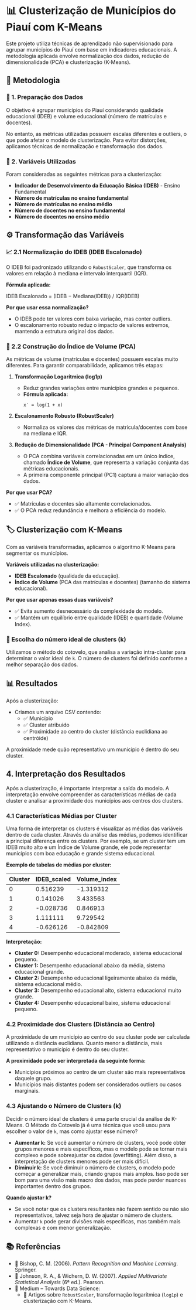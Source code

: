 # 📊 Clusterização de Municípios do Piauí com K-Means

Este projeto utiliza técnicas de aprendizado não supervisionado para agrupar municípios do Piauí com base em indicadores educacionais. A metodologia aplicada envolve normalização dos dados, redução de dimensionalidade (PCA) e clusterização (K-Means).

## 📌 Metodologia

### 🔹 1. Preparação dos Dados

O objetivo é agrupar municípios do Piauí considerando qualidade educacional (IDEB) e volume educacional (número de matrículas e docentes).

No entanto, as métricas utilizadas possuem escalas diferentes e outliers, o que pode afetar o modelo de clusterização. Para evitar distorções, aplicamos técnicas de normalização e transformação dos dados.

### 🔹 2. Variáveis Utilizadas

Foram consideradas as seguintes métricas para a clusterização:

- **Indicador de Desenvolvimento da Educação Básica (IDEB)** - Ensino Fundamental
- **Número de matrículas no ensino fundamental**
- **Número de matrículas no ensino médio**
- **Número de docentes no ensino fundamental**
- **Número de docentes no ensino médio**

## ⚙️ Transformação das Variáveis

### 📈 2.1 Normalização do IDEB (IDEB Escalonado)

O IDEB foi padronizado utilizando o `RobustScaler`, que transforma os valores em relação à mediana e intervalo interquartil (IQR).

**Fórmula aplicada:**

IDEB Escalonado = (IDEB − Mediana(IDEB)) / IQR(IDEB)


**Por que usar essa normalização?**

- O IDEB pode ter valores com baixa variação, mas conter outliers.
- O escalonamento robusto reduz o impacto de valores extremos, mantendo a estrutura original dos dados.

### 🏫 2.2 Construção do Índice de Volume (PCA)

As métricas de volume (matrículas e docentes) possuem escalas muito diferentes. Para garantir comparabilidade, aplicamos três etapas:

1. **Transformação Logarítmica (log1p)**
   - Reduz grandes variações entre municípios grandes e pequenos.
   - **Fórmula aplicada:**
     ```
     x′ = log(1 + x)
     ```

2. **Escalonamento Robusto (RobustScaler)**
   - Normaliza os valores das métricas de matrícula/docentes com base na mediana e IQR.

3. **Redução de Dimensionalidade (PCA - Principal Component Analysis)**
   - O PCA combina variáveis correlacionadas em um único índice, chamado **Índice de Volume**, que representa a variação conjunta das métricas educacionais.
   - A primeira componente principal (PC1) captura a maior variação dos dados.

**Por que usar PCA?**
- ✅ Matrículas e docentes são altamente correlacionados.
- ✅ O PCA reduz redundância e melhora a eficiência do modelo.

## 🏷️ Clusterização com K-Means

Com as variáveis transformadas, aplicamos o algoritmo K-Means para segmentar os municípios.

**Variáveis utilizadas na clusterização:**
- **IDEB Escalonado** (qualidade da educação).
- **Índice de Volume** (PCA das matrículas e docentes) (tamanho do sistema educacional).

**Por que usar apenas essas duas variáveis?**
- ✅ Evita aumento desnecessário da complexidade do modelo.
- ✅ Mantém um equilíbrio entre qualidade (IDEB) e quantidade (Volume Index).

### 📌 Escolha do número ideal de clusters (k)

Utilizamos o método do cotovelo, que analisa a variação intra-cluster para determinar o valor ideal de `k`. O número de clusters foi definido conforme a melhor separação dos dados.

## 📊 Resultados

Após a clusterização:

- Criamos um arquivo CSV contendo:
  - ✅ Município
  - ✅ Cluster atribuído
  - ✅ Proximidade ao centro do cluster (distância euclidiana ao centróide)

A proximidade mede quão representativo um município é dentro do seu cluster.

## 4. Interpretação dos Resultados

Após a clusterização, é importante interpretar a saída do modelo. A interpretação envolve compreender as características médias de cada cluster e analisar a proximidade dos municípios aos centros dos clusters.

### 4.1 Características Médias por Cluster

Uma forma de interpretar os clusters é visualizar as médias das variáveis dentro de cada cluster. Através da análise das médias, podemos identificar a principal diferença entre os clusters. Por exemplo, se um cluster tem um IDEB muito alto e um Índice de Volume grande, ele pode representar municípios com boa educação e grande sistema educacional.

**Exemplo de tabelas de médias por cluster:**

| Cluster | IDEB_scaled | Volume_index |
|---------|-------------|--------------|
| 0       | 0.516239    | -1.319312    |
| 1       | 0.141026    | 3.433563     |
| 2       | -0.028736   | 0.846913     |
| 3       | 1.111111    | 9.729542     |
| 4       | -0.626126   | -0.842809    |

**Interpretação:**
- **Cluster 0:** Desempenho educacional moderado, sistema educacional pequeno.
- **Cluster 1:** Desempenho educacional abaixo da média, sistema educacional grande.
- **Cluster 2:** Desempenho educacional ligeiramente abaixo da média, sistema educacional médio.
- **Cluster 3:** Desempenho educacional alto, sistema educacional muito grande.
- **Cluster 4:** Desempenho educacional baixo, sistema educacional pequeno.

### 4.2 Proximidade dos Clusters (Distância ao Centro)

A proximidade de um município ao centro do seu cluster pode ser calculada utilizando a distância euclidiana. Quanto menor a distância, mais representativo o município é dentro do seu cluster.

**A proximidade pode ser interpretada da seguinte forma:**
- Municípios próximos ao centro de um cluster são mais representativos daquele grupo.
- Municípios mais distantes podem ser considerados outliers ou casos marginais.

### 4.3 Ajustando o Número de Clusters (k)

Decidir o número ideal de clusters é uma parte crucial da análise de K-Means. O Método do Cotovelo já é uma técnica que você usou para escolher o valor de `k`, mas como ajustar esse número?

- **Aumentar k:** Se você aumentar o número de clusters, você pode obter grupos menores e mais específicos, mas o modelo pode se tornar mais complexo e pode sobreajustar os dados (overfitting). Além disso, a interpretação de clusters menores pode ser mais difícil.
- **Diminuir k:** Se você diminuir o número de clusters, o modelo pode começar a generalizar mais, criando grupos mais amplos. Isso pode ser bom para uma visão mais macro dos dados, mas pode perder nuances importantes dentro dos grupos.

**Quando ajustar k?**
- Se você notar que os clusters resultantes não fazem sentido ou não são representativos, talvez seja hora de ajustar o número de clusters.
- Aumentar `k` pode gerar divisões mais específicas, mas também mais complexas e com menor generalização.

## 📚 Referências

- 📖 Bishop, C. M. (2006). *Pattern Recognition and Machine Learning*. Springer.
- 📖 Johnson, R. A., & Wichern, D. W. (2007). *Applied Multivariate Statistical Analysis* (6ª ed.). Pearson.
- 📄 Medium – Towards Data Science:
  - 🔗 Artigos sobre `RobustScaler`, transformação logarítmica (`log1p`) e clusterização com K-Means.